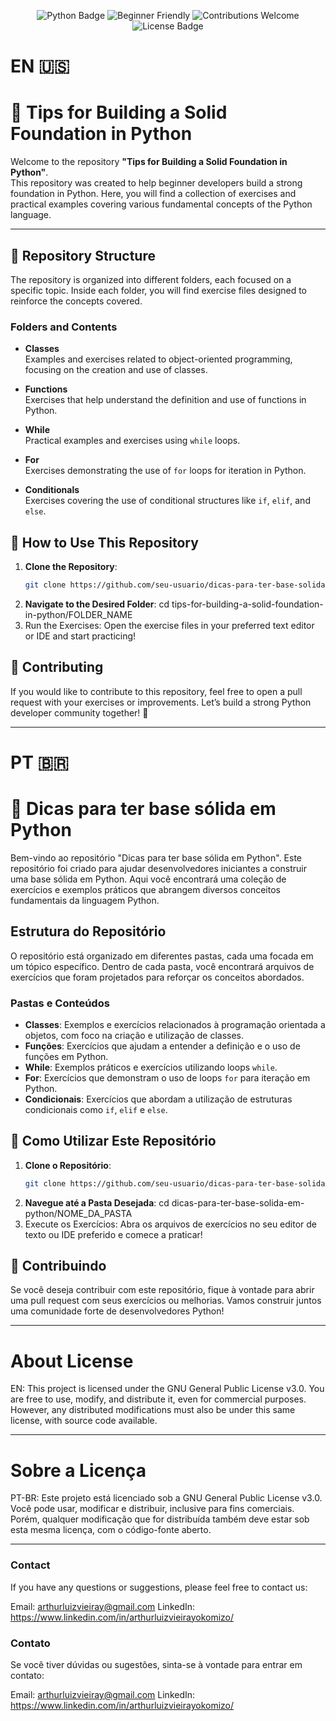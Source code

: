 <p align="center">
  <img src="https://img.shields.io/badge/Python-3.x-blue?style=for-the-badge&logo=python" alt="Python Badge" />
  <img src="https://img.shields.io/badge/Beginner%20Friendly-✔️-brightgreen?style=for-the-badge" alt="Beginner Friendly" />
  <img src="https://img.shields.io/badge/Contributions-Welcome-orange?style=for-the-badge" alt="Contributions Welcome" />
  <img src="https://img.shields.io/github/license/seu-usuario/dicas-para-ter-base-solida-em-python?style=for-the-badge" alt="License Badge" />
</p>

# EN 🇺🇸

# 🐍 Tips for Building a Solid Foundation in Python

Welcome to the repository **"Tips for Building a Solid Foundation in Python"**.  
This repository was created to help beginner developers build a strong foundation in Python. Here, you will find a collection of exercises and practical examples covering various fundamental concepts of the Python language.

---

## 📁 Repository Structure

The repository is organized into different folders, each focused on a specific topic. Inside each folder, you will find exercise files designed to reinforce the concepts covered.

### Folders and Contents

- **Classes**  
  Examples and exercises related to object-oriented programming, focusing on the creation and use of classes.

- **Functions**  
  Exercises that help understand the definition and use of functions in Python.

- **While**  
  Practical examples and exercises using `while` loops.

- **For**  
  Exercises demonstrating the use of `for` loops for iteration in Python.

- **Conditionals**  
  Exercises covering the use of conditional structures like `if`, `elif`, and `else`.

## 🚀 How to Use This Repository

1. **Clone the Repository**:
   ```bash
   git clone https://github.com/seu-usuario/dicas-para-ter-base-solida-em-python.git
2. **Navigate to the Desired Folder**:
   cd tips-for-building-a-solid-foundation-in-python/FOLDER_NAME
3. Run the Exercises: Open the exercise files in your preferred text editor or IDE and start practicing!

## 🤝 Contributing
If you would like to contribute to this repository, feel free to open a pull request with your exercises or improvements.
Let’s build a strong Python developer community together! 💪



---

# PT 🇧🇷

# 🐍 Dicas para ter base sólida em Python

Bem-vindo ao repositório "Dicas para ter base sólida em Python". Este repositório foi criado para ajudar desenvolvedores iniciantes a construir uma base sólida em Python. Aqui você encontrará uma coleção de exercícios e exemplos práticos que abrangem diversos conceitos fundamentais da linguagem Python.

## Estrutura do Repositório

O repositório está organizado em diferentes pastas, cada uma focada em um tópico específico. Dentro de cada pasta, você encontrará arquivos de exercícios que foram projetados para reforçar os conceitos abordados.

### Pastas e Conteúdos

- **Classes**: Exemplos e exercícios relacionados à programação orientada a objetos, com foco na criação e utilização de classes.
- **Funções**: Exercícios que ajudam a entender a definição e o uso de funções em Python.
- **While**: Exemplos práticos e exercícios utilizando loops `while`.
- **For**: Exercícios que demonstram o uso de loops `for` para iteração em Python.
- **Condicionais**: Exercícios que abordam a utilização de estruturas condicionais como `if`, `elif` e `else`.

## 🚀 Como Utilizar Este Repositório

1. **Clone o Repositório**:
   ```bash
   git clone https://github.com/seu-usuario/dicas-para-ter-base-solida-em-python.git

2. **Navegue até a Pasta Desejada**:
   cd dicas-para-ter-base-solida-em-python/NOME_DA_PASTA
3. Execute os Exercícios: Abra os arquivos de exercícios no seu editor de texto ou IDE preferido e comece a praticar!

## 🤝 Contribuindo
Se você deseja contribuir com este repositório, fique à vontade para abrir uma pull request com seus exercícios ou melhorias. Vamos construir juntos uma comunidade forte de desenvolvedores Python!

---

# About License

EN:
This project is licensed under the GNU General Public License v3.0.
You are free to use, modify, and distribute it, even for commercial purposes.
However, any distributed modifications must also be under this same license, with source code available.

---

# Sobre a Licença
PT-BR:
Este projeto está licenciado sob a GNU General Public License v3.0.
Você pode usar, modificar e distribuir, inclusive para fins comerciais.
Porém, qualquer modificação que for distribuída também deve estar sob esta mesma licença, com o código-fonte aberto.

---

### Contact

If you have any questions or suggestions, please feel free to contact us:

Email: arthurluizvieiray@gmail.com
LinkedIn: https://www.linkedin.com/in/arthurluizvieirayokomizo/

### Contato
Se você tiver dúvidas ou sugestões, sinta-se à vontade para entrar em contato:

Email: arthurluizvieiray@gmail.com
LinkedIn: https://www.linkedin.com/in/arthurluizvieirayokomizo/
